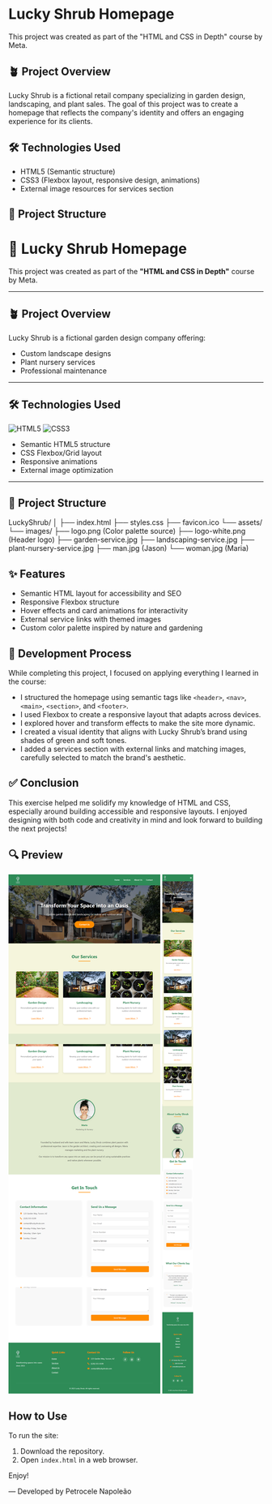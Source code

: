 # Lucky Shrub Homepage

This project was created as part of the "HTML and CSS in Depth" course by Meta.

## 🪴 Project Overview

Lucky Shrub is a fictional retail company specializing in garden design, landscaping, and plant sales. The goal of this project was to create a homepage that reflects the company's identity and offers an engaging experience for its clients.

## 🛠️ Technologies Used

- HTML5 (Semantic structure)
- CSS3 (Flexbox layout, responsive design, animations)
- External image resources for services section

## 📐 Project Structure

# 🌿 Lucky Shrub Homepage  

This project was created as part of the **"HTML and CSS in Depth"** course by Meta.  

---

## 🪴 Project Overview  
Lucky Shrub is a fictional garden design company offering:  
- Custom landscape designs  
- Plant nursery services  
- Professional maintenance  

---

## 🛠️ Technologies Used  
![HTML5](https://img.shields.io/badge/HTML5-E34F26?logo=html5&logoColor=white)
![CSS3](https://img.shields.io/badge/CSS3-1572B6?logo=css3&logoColor=white)  
- Semantic HTML5 structure  
- CSS Flexbox/Grid layout  
- Responsive animations  
- External image optimization  

---

## 📂 Project Structure  

LuckyShrub/
│
├── index.html
├── styles.css
├── favicon.ico
└── assets/
    └── images/
        ├── logo.png          (Color palette source)
        ├── logo-white.png    (Header logo) 
        ├── garden-service.jpg
        ├── landscaping-service.jpg
        ├── plant-nursery-service.jpg
        ├── man.jpg           (Jason)
        └── woman.jpg         (Maria)


## ✨ Features

- Semantic HTML layout for accessibility and SEO
- Responsive Flexbox structure
- Hover effects and card animations for interactivity
- External service links with themed images
- Custom color palette inspired by nature and gardening

## 🧠 Development Process

While completing this project, I focused on applying everything I learned in the course:
- I structured the homepage using semantic tags like `<header>`, `<nav>`, `<main>`, `<section>`, and `<footer>`.
- I used Flexbox to create a responsive layout that adapts across devices.
- I explored hover and transform effects to make the site more dynamic.
- I created a visual identity that aligns with Lucky Shrub’s brand using shades of green and soft tones.
- I added a services section with external links and matching images, carefully selected to match the brand's aesthetic.

## ✅ Conclusion

This exercise helped me solidify my knowledge of HTML and CSS, especially around building accessible and responsive layouts. I enjoyed designing with both code and creativity in mind and look forward to building the next projects!

## 🔍 Preview

![Homepage preview 1](https://raw.githubusercontent.com/pietronapoleao/lucky-shrub-homepage/refs/heads/main/assets/images/demo1.png)
![Homepage preview 2](https://raw.githubusercontent.com/pietronapoleao/lucky-shrub-homepage/refs/heads/main/assets/images/demo2.png)
## How to Use

To run the site:
1. Download the repository.
2. Open `index.html` in a web browser.

Enjoy!

— Developed by Petrocele Napoleão
